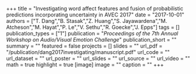 +++
title = "Investigating word affect features and fusion of probabilistic predictions incorporating uncertainty in AVEC 2017"
date = "2017-10-01"
authors = ["T. Dang","B. Stasak","Z. Huang","S. Jayawardena","M. Atcheson","M. Hayat","P. Le","V. Sethu","R. Goecke","J. Epps"]
tags = []
publication_types = ["1"]
publication = "_Proceedings of the 7th Annual Workshop on Audio/Visual Emotion Challenge_"
publication_short = ""
summary = ""
featured = false
projects = []
slides = ""
url_pdf = "/publication/dang2017investigating/manuscript.pdf"
url_code = ""
url_dataset = ""
url_poster = ""
url_slides = ""
url_source = ""
url_video = ""
math = true
highlight = true
[image]
image = ""
caption = ""
+++

